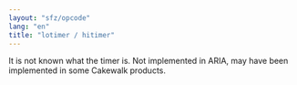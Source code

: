 ```yaml
---
layout: "sfz/opcode"
lang: "en"
title: "lotimer / hitimer"
---
```

It is not known what the timer is. Not implemented in ARIA, may have been
implemented in some Cakewalk products.
